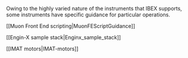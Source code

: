 Owing to the highly varied nature of the instruments that IBEX supports, some instruments have specific guidance for particular operations.

[[Muon Front End scripting|MuonFEScriptGuidance]]

[[Engin-X sample stack|Enginx_sample_stack]]

[[IMAT motors|IMAT-motors]]